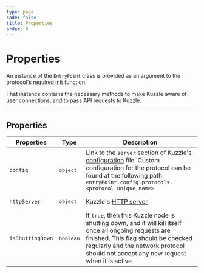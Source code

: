 ```yaml
---
type: page
code: false
title: Properties
order: 0
---
```


# Properties

An instance of the `EntryPoint` class is provided as an argument to the protocol's required [init](/core/1/protocols/essentials/init) function.

That instance contains the necessary methods to make Kuzzle aware of user connections, and to pass API requests to Kuzzle.

---

## Properties

| Properties       | Type               | Description                                                                                                                                                                                                                                       |
| ---------------- | ------------------ | ------------------------------------------------------------------------------------------------------------------------------------------------------------------------------------------------------------------------------------------------- |
| `config`         | <pre>object</pre>  | Link to the `server` section of Kuzzle's [configuration](/core/1/guide/guides/essentials/configuration/) file. Custom configuration for the protocol can be found at the following path:<br/>`entryPoint.config.protocols.<protocol unique name>` |
| `httpServer`     | <pre>object</pre>  | Kuzzle's [HTTP server](https://nodejs.org/dist/latest-v8.x/docs/api/http.html#http_class_http_server)                                                                                                                                             |
| `isShuttingDown` | <pre>boolean</pre> | If `true`, then this Kuzzle node is shutting down, and it will kill itself once all ongoing requests are finished. This flag should be checked regularly and the network protocol should not accept any new request when it is active             |
